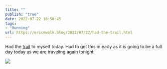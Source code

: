 ```yaml
---
title: ""
publish: "true"
date: 2022-07-22 18:50:45
tags:
- "Running"
url: https://ericmwalk.blog/2022/07/22/had-the-trail.html
---
```

Had the [trail](http://www.strava.com/activities/7511124281) to myself today. Had to get this in early as it is going to be a full day today as we are traveling again tonight.


![](https://ericmwalk.blog/uploads/2022/f0a7dcddd7.jpg)